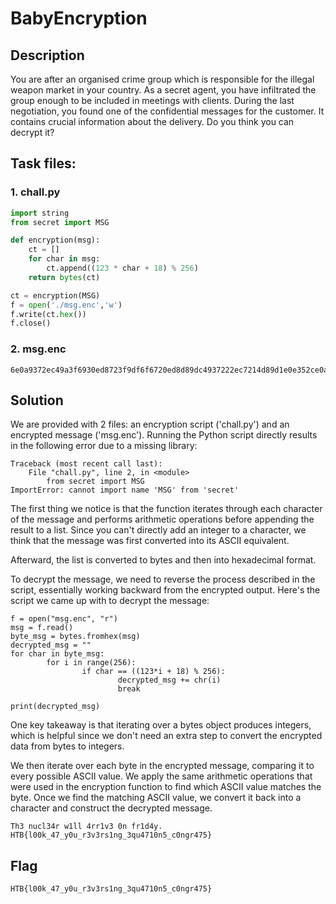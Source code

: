 # BabyEncryption

## Description

You are after an organised crime group which is responsible for the illegal weapon market in your country. As a secret agent, you have infiltrated the group enough to be included in meetings with clients. During the last negotiation, you found one of the confidential messages for the customer. It contains crucial information about the delivery. Do you think you can decrypt it?

## Task files:
### 1. chall.py
```python
import string
from secret import MSG

def encryption(msg):
    ct = []
    for char in msg:
        ct.append((123 * char + 18) % 256)
    return bytes(ct)

ct = encryption(MSG)
f = open('./msg.enc','w')
f.write(ct.hex())
f.close()
```

### 2. msg.enc
```
6e0a9372ec49a3f6930ed8723f9df6f6720ed8d89dc4937222ec7214d89d1e0e352ce0aa6ec82bf622227bb70e7fb7352249b7d893c493d8539dec8fb7935d490e7f9d22ec89b7a322ec8fd80e7f8921
```

## Solution

We are provided with 2 files: an encryption script ('chall.py') and an encrypted message ('msg.enc'). Running the Python script directly results in the following error due to a missing library:
```
Traceback (most recent call last):
    File "chall.py", line 2, in <module>
        from secret import MSG
ImportError: cannot import name 'MSG' from 'secret'
```
The first thing we notice is that the function iterates through each character of the message and performs arithmetic operations before appending the result to a list. Since you can't directly add an integer to a character, we think that the message was first converted into its ASCII equivalent.

Afterward, the list is converted to bytes and then into hexadecimal format.

To decrypt the message, we need to reverse the process described in the script, essentially working backward from the encrypted output. Here's the script we came up with to decrypt the message:
```
f = open("msg.enc", "r")
msg = f.read()
byte_msg = bytes.fromhex(msg)
decrypted_msg = ""
for char in byte_msg:
        for i in range(256):
                if char == ((123*i + 18) % 256):
                        decrypted_msg += chr(i)
                        break

print(decrypted_msg)
```

One key takeaway is that iterating over a bytes object produces integers, which is helpful since we don't need an extra step to convert the encrypted data from bytes to integers.

We then iterate over each byte in the encrypted message, comparing it to every possible ASCII value. We apply the same arithmetic operations that were used in the encryption function to find which ASCII value matches the byte. Once we find the matching ASCII value, we convert it back into a character and construct the decrypted message.
```
Th3 nucl34r w1ll 4rr1v3 0n fr1d4y.
HTB{l00k_47_y0u_r3v3rs1ng_3qu4710n5_c0ngr475}
```

## Flag
```
HTB{l00k_47_y0u_r3v3rs1ng_3qu4710n5_c0ngr475}
```
